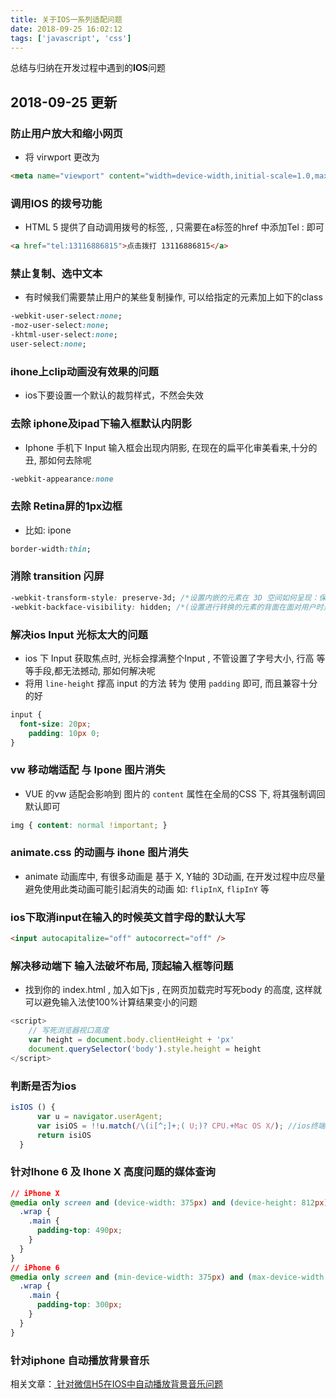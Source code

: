 ```yaml
---
title: 关于IOS一系列适配问题
date: 2018-09-25 16:02:12
tags: ['javascript', 'css']
---
```


总结与归纳在开发过程中遇到的**IOS**问题

<!--more-->


## 2018-09-25 更新

### 防止用户放大和缩小网页
+ 将 virwport 更改为

```html
<meta name="viewport" content="width=device-width,initial-scale=1.0,maximum-scale=1.0,user-scalable=0" />
```

### 调用IOS 的拨号功能
+ HTML 5 提供了自动调用拨号的标签, , 只需要在a标签的href 中添加Tel : 即可

```html
<a href="tel:13116886815">点击拨打 13116886815</a>
```

### 禁止复制、选中文本
+ 有时候我们需要禁止用户的某些复制操作,  可以给指定的元素加上如下的class

```css
-webkit-user-select:none;
-moz-user-select:none;
-khtml-user-select:none;
user-select:none;
```

### ihone上clip动画没有效果的问题
+ ios下要设置一个默认的裁剪样式，不然会失效

### 去除 iphone及ipad下输入框默认内阴影
+ Iphone 手机下 Input 输入框会出现内阴影,  在现在的扁平化审美看来,十分的丑, 那如何去除呢

```css
-webkit-appearance:none
```

### 去除 Retina屏的1px边框
+ 比如: ipone

```css
border-width:thin;
```

### 消除 transition 闪屏
```css
-webkit-transform-style: preserve-3d; /*设置内嵌的元素在 3D 空间如何呈现：保留 3D*/
-webkit-backface-visibility: hidden; /*(设置进行转换的元素的背面在面对用户时是否可见：隐藏)*/
```

### 解决ios Input 光标太大的问题
+ ios 下 Input 获取焦点时, 光标会撑满整个Input , 不管设置了字号大小, 行高 等等手段,都无法撼动, 那如何解决呢
+ 将用 `line-height` 撑高 input 的方法 转为 使用 `padding` 即可, 而且兼容十分的好

```css
input {
  font-size: 20px;
    padding: 10px 0; 
}
```
### vw 移动端适配 与  Ipone 图片消失
+ VUE 的vw 适配会影响到 图片的 `content` 属性在全局的CSS 下,  将其强制调回默认即可

```css
img { content: normal !important; }
```

### animate.css 的动画与 ihone 图片消失
+ animate 动画库中, 有很多动画是 基于 X, Y轴的 3D动画,  在开发过程中应尽量避免使用此类动画可能引起消失的动画 如:  `flipInX`, `flipInY` 等

### ios下取消input在输入的时候英文首字母的默认大写
```html
<input autocapitalize="off" autocorrect="off" />
```

### 解决移动端下 输入法破坏布局, 顶起输入框等问题
+ 找到你的 index.html , 加入如下js , 在网页加载完时写死body 的高度, 这样就可以避免输入法使100%计算结果变小的问题
```javascript
<script>
    // 写死浏览器视口高度
    var height = document.body.clientHeight + 'px'
    document.querySelector('body').style.height = height
</script>
```

### 判断是否为ios
```javascript
isIOS () {
      var u = navigator.userAgent;
      var isiOS = !!u.match(/\(i[^;]+;( U;)? CPU.+Mac OS X/); //ios终端
      return isiOS
  }
```
### 针对Ihone 6 及 Ihone X 高度问题的媒体查询
```css
// iPhone X
@media only screen and (device-width: 375px) and (device-height: 812px) and (-webkit-device-pixel-ratio: 3) {
  .wrap {
    .main {
      padding-top: 490px;
    }
  }
}
// iPhone 6
@media only screen and (min-device-width: 375px) and (max-device-width: 667px)  and (width: 667px) and (height: 375px)  and (orientation: landscape) and (color: 8) and (device-aspect-ratio: 375/667) and (aspect-ratio: 667/375) and (device-pixel-ratio: 2) and (-webkit-min-device-pixel-ratio: 2) {
  .wrap {
    .main {
      padding-top: 300px;
    }
  }
}
```

### 针对iphone  自动播放背景音乐
相关文章：[ 针对微信H5在IOS中自动播放背景音乐问题](http://blog.wxhboy.cn/2018/09/03/针对微信H5在IOS中自动播放背景音乐问题/)

